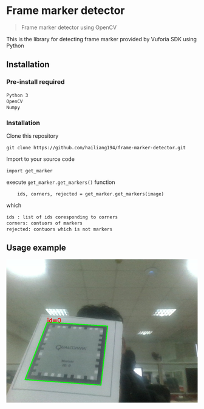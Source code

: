 # Frame marker detector
> Frame marker detector using OpenCV

This is the library for detecting frame marker provided by Vuforia SDK using Python

## Installation

### Pre-install required

```
Python 3
OpenCV
Numpy
```

### Installation

Clone this repository
```
git clone https://github.com/hailiang194/frame-marker-detector.git
```

Import to your source code
```
import get_marker
```
execute ```get_marker.get_markers()``` function
```
    ids, corners, rejected = get_marker.get_markers(image)
```
which
```
ids : list of ids coresponding to corners
corners: contuors of markers
rejected: contuors which is not markers
```

## Usage example

![](IMG_210105171404.jpg)

